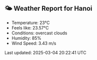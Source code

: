 <!-- WEATHER-START -->
## 🌤 Weather Report for Hanoi

- Temperature: 23°C
- Feels like: 23.57°C
- Conditions: overcast clouds
- Humidity: 85%
- Wind Speed: 3.43 m/s

Last updated: 2025-03-04 20:22:41 UTC
<!-- WEATHER-END -->

